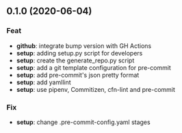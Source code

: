 ## 0.1.0 (2020-06-04)

### Feat

- **github**: integrate bump version with GH Actions
- **setup**: adding setup.py script for developers
- **setup**: create the generate_repo.py script
- **setup**: add a git template configuration for pre-commit
- **setup**: add pre-commit's json pretty format
- **setup**: add yamllint
- **setup**: use pipenv, Commitizen, cfn-lint and pre-commit

### Fix

- **setup**: change .pre-commit-config.yaml stages
